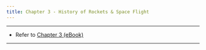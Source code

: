 ```yaml
---
title: Chapter 3 - History of Rockets & Space Flight
---
```


---
- Refer to [Chapter 3 (eBook)](https://eaglepubs.erau.edu/introductiontoaerospaceflightvehicles/chapter/history-of-space-flight/)
---
